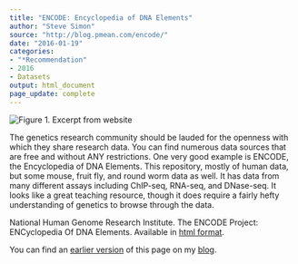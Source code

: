 ```yaml
---
title: "ENCODE: Encyclopedia of DNA Elements"
author: "Steve Simon"
source: "http://blog.pmean.com/encode/"
date: "2016-01-19"
categories:
- "*Recommendation"
- 2016
- Datasets
output: html_document
page_update: complete
---
```


![Figure 1. Excerpt from website](http://www.pmean.com/new-images/16/encode01.png)

<div class="notes">

The genetics research community should be lauded for the openness with which they share research data. You can find numerous data sources that are free and without ANY restrictions. One very good example is ENCODE, the Encyclopedia of DNA Elements. This repository, mostly of human data, but some mouse, fruit fly, and round worm data as well. It has data from many different assays including ChIP-seq, RNA-seq, and DNase-seq. It looks like a great teaching resource, though it does require a fairly hefty understanding of genetics to browse through the data.

National Human Genome Research Institute. The ENCODE Project: ENCyclopedia Of DNA Elements. Available  in [html format][ency1].

You can find an [earlier version][sim1] of this page on my [blog][sim2].

[sim1]: http://blog.pmean.com/encode/
[sim2]: http://blog.pmean.com

[ency1]: http://www.genome.gov/ENCODE/

</div>

